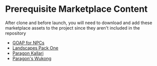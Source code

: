 # Prerequisite Marketplace Content

After clone and before launch, you will need to download and add these marketplace assets to the project since they aren't included in the repository

- [GOAP for NPCs](https://www.unrealengine.com/marketplace/en-US/product/goap-npc-goal-oriented-action-planning-for-non-player-characters)
- [Landscapes Pack One](https://www.unrealengine.com/marketplace/en-US/product/landscape-pack-one)
- [Paragon Kallari](https://www.unrealengine.com/marketplace/en-US/product/paragon-kallari)
- [Paragon's Wukong](https://www.unrealengine.com/marketplace/en-US/product/paragon-wukong)